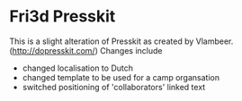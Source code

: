 # Fri3d Presskit
This is a slight alteration of Presskit as created by Vlambeer. (http://dopresskit.com/)
Changes include
* changed localisation to Dutch
* changed template to be used for a camp organsation
* switched positioning of 'collaborators' linked text
